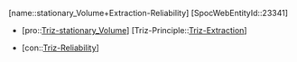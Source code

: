 ﻿---
type: TrizContradiction
aliases:
- stationary_Volume+Extraction-Reliability
license: CC BY-SA 4.0
copyright: https://github.com/SpocWeb
IsDeleted: false
IsReadOnly: false
Confidential: public
tags: 
- Triz/Contradiction
---
[name::stationary_Volume+Extraction-Reliability]
[SpocWebEntityId::23341]
+ [pro::[Triz-stationary_Volume](tech/Triz/Parameter/Triz-stationary_Volume.md)]
[Triz-Principle::[Triz-Extraction](tech/Triz/Principle/Triz-Extraction.md)]
- [con::[Triz-Reliability](tech/Triz/Parameter/Triz-Reliability.md)]

